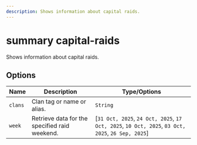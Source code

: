 ```yaml
---
description: Shows information about capital raids.
---
```


# summary capital-raids

Shows information about capital raids.

## Options

| Name | Description | Type/Options |
|------|-------------|--------------|
| `clans` | Clan tag or name or alias. | `String` |
| `week` | Retrieve data for the specified raid weekend. | [`31 Oct, 2025`, `24 Oct, 2025`, `17 Oct, 2025`, `10 Oct, 2025`, `03 Oct, 2025`, `26 Sep, 2025`] |

